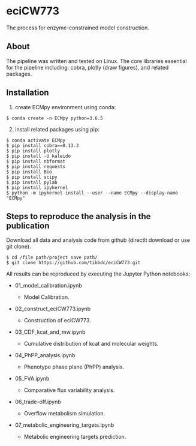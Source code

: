 # eciCW773
The process for enzyme-constrained model construction.

## About

The pipeline was written and tested on Linux. The core libraries essential for the pipeline including: cobra, plotly (draw figures), and related packages. 

## Installation

1. create ECMpy environment using conda:

```shell
$ conda create -n ECMpy python=3.6.5
```

2. install related packages using pip:

```shell 
$ conda activate ECMpy
$ pip install cobra==0.13.3
$ pip install plotly
$ pip install -U kaleido
$ pip install nbformat
$ pip install requests
$ pip install Bio
$ pip install scipy
$ pip install pylab
$ pip install ipykernel
$ python -m ipykernel install --user --name ECMpy --display-name "ECMpy"
```

## Steps to reproduce the analysis in the publication

Download all data and analysis code from github (directlt download or use git clone). 

 ```shell
$ cd /file path/project save path/
$ git clone https://github.com/tibbdc/eciCW773.git
 ```

 All results can be reproduced by executing the Jupyter Python notebooks:

+ 01_model_calibration.ipynb
  + Model Calibration.

+ 02_construct_eciCW773.ipynb
  + Construction of eciCW773.
  
+ 03_CDF_kcat_and_mw.ipynb
  + Cumulative distribution of kcat and molecular weights.
  
+ 04_PhPP_analysis.ipynb
  + Phenotype phase plane (PhPP) analysis.
  
+ 05_FVA.ipynb
  + Comparative flux variability analysis.
  
+ 06_trade-off.ipynb
  + Overflow metabolism simulation.
  
+ 07_metabolic_engineering_targets.ipynb
  + Metabolic engineering targets prediction.